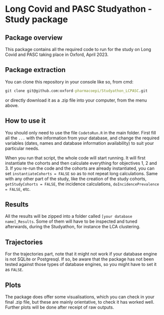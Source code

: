 # Long Covid and PASC Studyathon - Study package
                                                                                      
## Package overview
This package contains all the required code to run for the study on Long Covid
and PASC taking place in Oxford, April 2023.

## Package extraction
You can clone this repository in your console like so, from cmd:
 ``` cmd
git clone git@github.com:oxford-pharmacoepi/Studyathon_LCPASC.git
```
or directly download it as a .zip file into your computer, from the menu above.

## How to use it
You should only need to use the file `CodetoRun.R` in the main folder. 
First fill all the `...` with the information from your database, and change
the required variables (dates, names and database information availability)
to suit your particular needs. 

When you run that script, the whole code will start running. It will first
instantiate the cohorts and then calculate everything for objectives 1, 2 and 3.
If you re-run the code and the cohorts are already instantiated, you can set
`instantiateCohorts = FALSE` so as to not repeat long calculations. Same with
any other part of the study, like the creation of the study cohorts, 
`getStudyCohorts = FALSE`, the incidence calculations, `doIncidencePrevalence = FALSE`,
etc.

## Results
All the results will be zipped into a folder called `[your database name]_Results`. 
Some of them will have to be inspected and tuned afterwards, during the
Studyathon, for instance the LCA clustering. 

## Trajectories
For the trajectories part, note that it might not work if your database
engine is not SQLite or Postgresql. If so, be aware that the package has not been
tested against those types of database engines, so you might have to set it as `FALSE`.

## Plots
The package does offer some visualisations, which you can check in your final
.zip file, but these are mainly orientative, to check it has worked well. 
Further plots will be done after receipt of raw outputs.